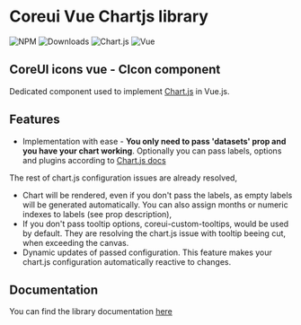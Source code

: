 # Coreui Vue Chartjs library
![NPM](https://img.shields.io/badge/npm-1.0.0-brightgreen)
![Downloads](https://img.shields.io/npm/dm/@coreui/coreui-vue-chartjs.svg?style=flat-square)
![Chart.js](https://img.shields.io/badge/Chart.js-^2.9.3-brightgreen.svg)
![Vue](https://img.shields.io/badge/Vue-^2.6.10-brightgreen.svg)

## CoreUI icons vue - CIcon component

Dedicated component used to implement [Chart.js](https://www.chartjs.org/) in Vue.js.

## Features
- Implementation with ease - <b>You only need to pass 'datasets' prop and you have your chart working</b>. Optionally you can pass labels, options and plugins according to
[Chart.js docs](https://www.chartjs.org/docs/latest/getting-started/usage.html)

The rest of chart.js configuration issues are already resolved,
- Chart will be rendered, even if you don't pass the labels, as empty labels will be generated automatically. You can also assign months or numeric indexes to labels (see prop description),
-  If you don't pass tooltip options, coreui-custom-tooltips, would be used by default. They are resolving the chart.js issue with tooltip beeing cut, when exceeding the canvas.
- Dynamic updates of passed configuration. This feature makes your chart.js configuration automatically reactive to changes.

## Documentation

You can find the library documentation [here](https://coreui.io/vue/docs/components/charts)
